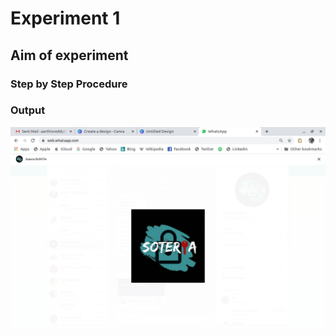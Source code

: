 # Experiment 1

## Aim of experiment

### Step by Step Procedure

### Output

![output](soteria.png)
